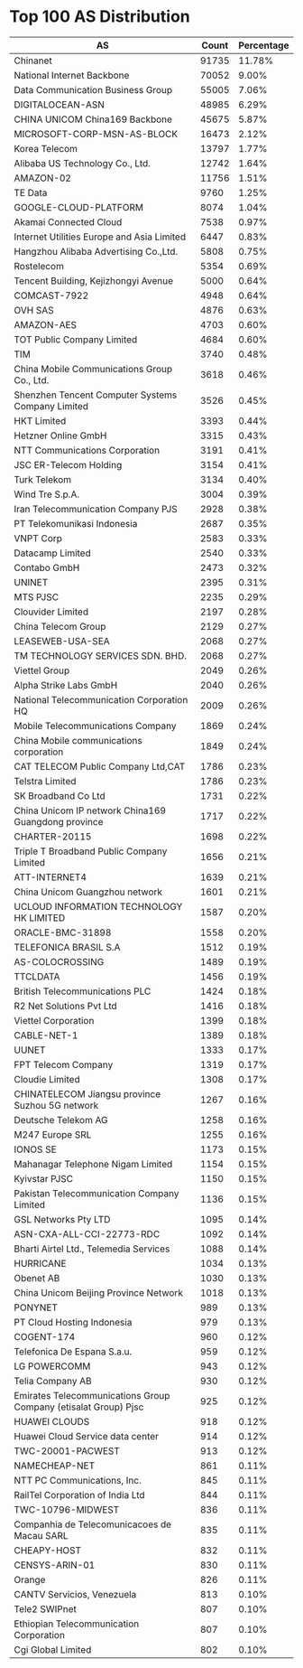 # Top 100 AS Distribution
| AS | Count | Percentage |
|----|----|----|
| Chinanet | 91735 | 11.78% |
| National Internet Backbone | 70052 | 9.00% |
| Data Communication Business Group | 55005 | 7.06% |
| DIGITALOCEAN-ASN | 48985 | 6.29% |
| CHINA UNICOM China169 Backbone | 45675 | 5.87% |
| MICROSOFT-CORP-MSN-AS-BLOCK | 16473 | 2.12% |
| Korea Telecom | 13797 | 1.77% |
| Alibaba US Technology Co., Ltd. | 12742 | 1.64% |
| AMAZON-02 | 11756 | 1.51% |
| TE Data | 9760 | 1.25% |
| GOOGLE-CLOUD-PLATFORM | 8074 | 1.04% |
| Akamai Connected Cloud | 7538 | 0.97% |
| Internet Utilities Europe and Asia Limited | 6447 | 0.83% |
| Hangzhou Alibaba Advertising Co.,Ltd. | 5808 | 0.75% |
| Rostelecom | 5354 | 0.69% |
| Tencent Building, Kejizhongyi Avenue | 5000 | 0.64% |
| COMCAST-7922 | 4948 | 0.64% |
| OVH SAS | 4876 | 0.63% |
| AMAZON-AES | 4703 | 0.60% |
| TOT Public Company Limited | 4684 | 0.60% |
| TIM | 3740 | 0.48% |
| China Mobile Communications Group Co., Ltd. | 3618 | 0.46% |
| Shenzhen Tencent Computer Systems Company Limited | 3526 | 0.45% |
| HKT Limited | 3393 | 0.44% |
| Hetzner Online GmbH | 3315 | 0.43% |
| NTT Communications Corporation | 3191 | 0.41% |
| JSC ER-Telecom Holding | 3154 | 0.41% |
| Turk Telekom | 3134 | 0.40% |
| Wind Tre S.p.A. | 3004 | 0.39% |
| Iran Telecommunication Company PJS | 2928 | 0.38% |
| PT Telekomunikasi Indonesia | 2687 | 0.35% |
| VNPT Corp | 2583 | 0.33% |
| Datacamp Limited | 2540 | 0.33% |
| Contabo GmbH | 2473 | 0.32% |
| UNINET | 2395 | 0.31% |
| MTS PJSC | 2235 | 0.29% |
| Clouvider Limited | 2197 | 0.28% |
| China Telecom Group | 2129 | 0.27% |
| LEASEWEB-USA-SEA | 2068 | 0.27% |
| TM TECHNOLOGY SERVICES SDN. BHD. | 2068 | 0.27% |
| Viettel Group | 2049 | 0.26% |
| Alpha Strike Labs GmbH | 2040 | 0.26% |
| National Telecommunication Corporation HQ | 2009 | 0.26% |
| Mobile Telecommunications Company | 1869 | 0.24% |
| China Mobile communications corporation | 1849 | 0.24% |
| CAT TELECOM Public Company Ltd,CAT | 1786 | 0.23% |
| Telstra Limited | 1786 | 0.23% |
| SK Broadband Co Ltd | 1731 | 0.22% |
| China Unicom IP network China169 Guangdong province | 1717 | 0.22% |
| CHARTER-20115 | 1698 | 0.22% |
| Triple T Broadband Public Company Limited | 1656 | 0.21% |
| ATT-INTERNET4 | 1639 | 0.21% |
| China Unicom Guangzhou network | 1601 | 0.21% |
| UCLOUD INFORMATION TECHNOLOGY HK LIMITED | 1587 | 0.20% |
| ORACLE-BMC-31898 | 1558 | 0.20% |
| TELEFONICA BRASIL S.A | 1512 | 0.19% |
| AS-COLOCROSSING | 1489 | 0.19% |
| TTCLDATA | 1456 | 0.19% |
| British Telecommunications PLC | 1424 | 0.18% |
| R2 Net Solutions Pvt Ltd | 1416 | 0.18% |
| Viettel Corporation | 1399 | 0.18% |
| CABLE-NET-1 | 1389 | 0.18% |
| UUNET | 1333 | 0.17% |
| FPT Telecom Company | 1319 | 0.17% |
| Cloudie Limited | 1308 | 0.17% |
| CHINATELECOM Jiangsu province Suzhou 5G network | 1267 | 0.16% |
| Deutsche Telekom AG | 1258 | 0.16% |
| M247 Europe SRL | 1255 | 0.16% |
| IONOS SE | 1173 | 0.15% |
| Mahanagar Telephone Nigam Limited | 1154 | 0.15% |
| Kyivstar PJSC | 1150 | 0.15% |
| Pakistan Telecommunication Company Limited | 1136 | 0.15% |
| GSL Networks Pty LTD | 1095 | 0.14% |
| ASN-CXA-ALL-CCI-22773-RDC | 1092 | 0.14% |
| Bharti Airtel Ltd., Telemedia Services | 1088 | 0.14% |
| HURRICANE | 1034 | 0.13% |
| Obenet AB | 1030 | 0.13% |
| China Unicom Beijing Province Network | 1018 | 0.13% |
| PONYNET | 989 | 0.13% |
| PT Cloud Hosting Indonesia | 979 | 0.13% |
| COGENT-174 | 960 | 0.12% |
| Telefonica De Espana S.a.u. | 959 | 0.12% |
| LG POWERCOMM | 943 | 0.12% |
| Telia Company AB | 930 | 0.12% |
| Emirates Telecommunications Group Company (etisalat Group) Pjsc | 925 | 0.12% |
| HUAWEI CLOUDS | 918 | 0.12% |
| Huawei Cloud Service data center | 914 | 0.12% |
| TWC-20001-PACWEST | 913 | 0.12% |
| NAMECHEAP-NET | 861 | 0.11% |
| NTT PC Communications, Inc. | 845 | 0.11% |
| RailTel Corporation of India Ltd | 844 | 0.11% |
| TWC-10796-MIDWEST | 836 | 0.11% |
| Companhia de Telecomunicacoes de Macau SARL | 835 | 0.11% |
| CHEAPY-HOST | 832 | 0.11% |
| CENSYS-ARIN-01 | 830 | 0.11% |
| Orange | 826 | 0.11% |
| CANTV Servicios, Venezuela | 813 | 0.10% |
| Tele2 SWIPnet | 807 | 0.10% |
| Ethiopian Telecommunication Corporation | 807 | 0.10% |
| Cgi Global Limited | 802 | 0.10% |
